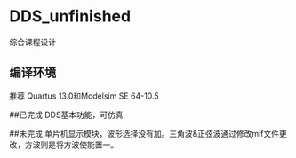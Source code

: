 # DDS_unfinished
综合课程设计

## 编译环境
推荐 Quartus 13.0和Modelsim SE 64-10.5

##已完成
DDS基本功能，可仿真

##未完成
单片机显示模块，波形选择没有加。三角波&正弦波通过修改mif文件更改，方波则是将方波使能置一。
